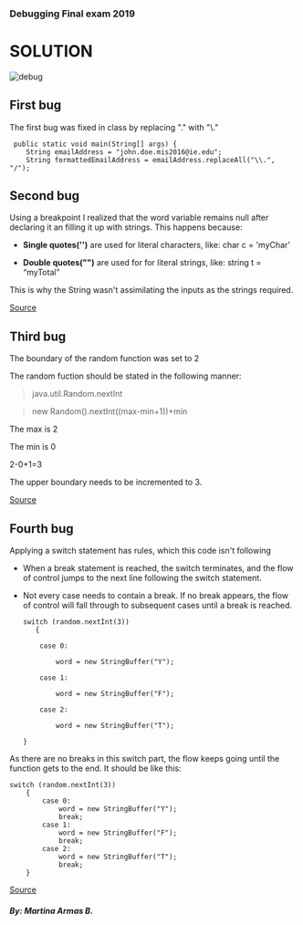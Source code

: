 ### Debugging Final exam 2019
# SOLUTION
![debug](https://hackernoon.com/hn-images/0*PjHq4AuTbMjXz7Gq.jpg)

## First bug
The first bug was fixed in class by replacing "." with "\\."
     
     public static void main(String[] args) {
        String emailAddress = "john.doe.mis2016@ie.edu";
        String formattedEmailAddress = emailAddress.replaceAll("\\.", "/");

## Second bug

Using a breakpoint I realized that the word variable remains null after declaring it an filling it up with strings. This happens because:


* **Single quotes('')** are used for literal characters, like: char c = 'myChar'

* **Double quotes("")** are used for for literal strings, like: string t = “myTotal”


This is why the String wasn't assimilating the inputs as the strings required.

[Source](https://www.quora.com/What-is-the-difference-between-single-quoted-and-double-quoted-in-Java)


## Third bug
The boundary of the random function was set to 2

The random fuction should be stated in the following manner:
>java.util.Random.nextInt

>new Random().nextInt((max-min+1))+min

The max is 2

The min is 0

2-0+1=3


The upper boundary needs to be incremented to 3.

[Source](http://bytepadding.com/java/java-core/java-generate-random-number-in-a-range/)
## Fourth bug
Applying a switch statement has rules, which this code isn't following

  * When a break statement is reached, the switch terminates, and the flow of control jumps to the next line following the switch statement.
  * Not every case needs to contain a break. If no break appears, the flow of control will fall through to subsequent cases until a break is reached.
  
 
  
        switch (random.nextInt(3))
           {
        
            case 0:
            
                word = new StringBuffer("Y");
                
            case 1:
            
                word = new StringBuffer("F");
                
            case 2:
            
                word = new StringBuffer("T");
                
        }


 As there are no breaks in this switch part, the flow keeps going until the function gets to the end. It should be like this:
 
 
    switch (random.nextInt(3))
        {
            case 0:
                word = new StringBuffer("Y");
                break;
            case 1:
                word = new StringBuffer("F");
                break;
            case 2:
                word = new StringBuffer("T");
                break;
        }
[Source](https://www.tutorialspoint.com/java/switch_statement_in_java.htm)

##### By: Martina Armas B.
